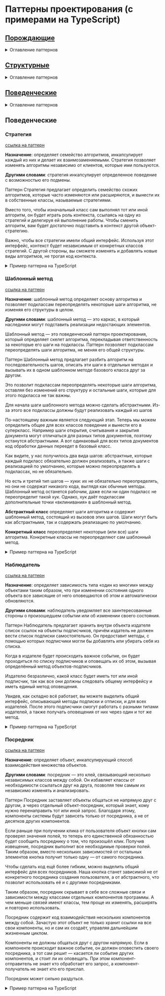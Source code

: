 # Паттерны проектирования (с примерами на TypeScript)

## [Порождающие](#creational)

<details>
<summary>Оглавление паттернов</summary>

</details>

## [Структурные](#structural)

<details>
<summary>Оглавление паттернов</summary>

</details>

## [Поведенческие](#behavioral)

<details>
<summary>Оглавление паттернов</summary>

- [Стратегия](#strategy)

- [Шаблонный метод](#template-method)

- [Наблюдатель](#observer)

- [Посредник](#mediator)

- [Итератор](#iterator)

- [Посетитель](#visitor)
</details>

## <a name="behavioral"></a> Поведенческие

### <a name="strategy"></a> Стратегия

[ссылка на паттерн](https://refactoring.guru/ru/design-patterns/strategy)

**Назначение**: определяет семейство алгоритмов, инкапсулирует каждый из них и делает их взаимозаменяемыми. Стратегия позволяет изменять алгоритмы независимо от клиентов, которые ими пользуются.

**Другими словами**: стратегия инкапсулирует определенное поведение с возможностью его подмены.

Паттерн Стратегия предлагает определить семейство схожих алгоритмов, которые часто изменяются или расширяются, и вынести их в собственные классы, называемые стратегиями.

Вместо того, чтобы изначальный класс сам выполнял тот или иной алгоритм, он будет играть роль контекста, ссылаясь на одну из стратегий и делегируя ей выполнение работы. Чтобы сменить алгоритм, вам будет достаточно подставить в контекст другой объект-стратегию.

Важно, чтобы все стратегии имели общий интерфейс. Используя этот интерфейс, контекст будет независимым от конкретных классов стратегий. С другой стороны, вы сможете изменять и добавлять новые виды алгоритмов, не трогая код контекста.

<details>
<summary>Пример паттерна на TypeScript</summary>

```javascript
/**
 * Контекст определяет интерфейс, представляющий интерес для клиентов.
 */
class Context {
    /**
     * @type {Strategy} Контекст хранит ссылку на один из объектов Стратегии.
     * Контекст не знает конкретного класса стратегии. Он должен работать со
     * всеми стратегиями через интерфейс Стратегии.
     */
    private strategy: Strategy;

    /**
     * Обычно Контекст принимает стратегию через конструктор, а также
     * предоставляет сеттер для её изменения во время выполнения.
     */
    constructor(strategy: Strategy) {
        this.strategy = strategy;
    }

    /**
     * Обычно Контекст позволяет заменить объект Стратегии во время выполнения.
     */
    public setStrategy(strategy: Strategy) {
        this.strategy = strategy;
    }

    /**
     * Вместо того, чтобы самостоятельно реализовывать множественные версии
     * алгоритма, Контекст делегирует некоторую работу объекту Стратегии.
     */
    public doSomeBusinessLogic(): void {
        // ...

        console.log('Context: Sorting data using the strategy (not sure how it\'ll do it)');
        const result = this.strategy.doAlgorithm(['a', 'b', 'c', 'd', 'e']);
        console.log(result.join(','));

        // ...
    }
}

/**
 * Интерфейс Стратегии объявляет операции, общие для всех поддерживаемых версий
 * некоторого алгоритма.
 *
 * Контекст использует этот интерфейс для вызова алгоритма, определённого
 * Конкретными Стратегиями.
 */
interface Strategy {
    doAlgorithm(data: string[]): string[];
}

/**
 * Конкретные Стратегии реализуют алгоритм, следуя базовому интерфейсу
 * Стратегии. Этот интерфейс делает их взаимозаменяемыми в Контексте.
 */
class ConcreteStrategyA implements Strategy {
    public doAlgorithm(data: string[]): string[] {
        return data.sort();
    }
}

class ConcreteStrategyB implements Strategy {
    public doAlgorithm(data: string[]): string[] {
        return data.reverse();
    }
}

/**
 * Клиентский код выбирает конкретную стратегию и передаёт её в контекст. Клиент
 * должен знать о различиях между стратегиями, чтобы сделать правильный выбор.
 */
const context = new Context(new ConcreteStrategyA());
console.log('Client: Strategy is set to normal sorting.');
context.doSomeBusinessLogic();

console.log('');

console.log('Client: Strategy is set to reverse sorting.');
context.setStrategy(new ConcreteStrategyB());
context.doSomeBusinessLogic();
```

</details>

### <a name="template-method"></a> Шаблонный метод

[ссылка на паттерн](https://refactoring.guru/ru/design-patterns/template-method)

**Назначение**: шаблонный метод определяет основу алгоритма и позволяет подклассам переопределять некоторые шаги алгоритма, не изменяя его структуры в целом.

**Другими словами**: шаблонный метод — это каркас, в который наследники могут
подставить реализации недостающих элементов.

Шаблонный метод — это поведенческий паттерн проектирования, который определяет скелет алгоритма, перекладывая ответственность за некоторые его шаги на подклассы. Паттерн позволяет подклассам переопределять шаги алгоритма, не меняя его общей структуры.

Паттерн Шаблонный метод предлагает разбить алгоритм на последовательность шагов, описать эти шаги в отдельных методах и вызывать их в одном шаблонном методе базового класса друг за другом.

Это позволит подклассам переопределять некоторые шаги алгоритма, оставляя без изменений его структуру и остальные шаги, которые для этого подкласса не так важны.

Для начала шаги шаблонного метода можно сделать абстрактными. Из-за этого все подклассы должны будут реализовать каждый из шагов

По-настоящему важным является следующий этап. Теперь мы можем определить общее для всех классов поведение и вынести его в суперкласс. Например шаги открытия, считывания и закрытия документа могут отличаться для разных типов документов, поэтому останутся абстрактными. А вот одинаковый для всех типов документов код обработки данных переедет в базовый класс.

Как видите, у нас получилось два вида шагов: абстрактные, которые каждый подкласс обязательно должен реализовать, а также шаги с реализацией по умолчанию, которые можно переопределять в подклассах, но не обязательно.

Но есть и третий тип шагов — хуки: их не обязательно переопределять, но они не содержат никакого кода, выглядя как обычные методы. Шаблонный метод останется рабочим, даже если ни один подкласс не переопределит такой хук. Однако, хук даёт подклассам дополнительные точки «вклинивания» в шаблонный метод.

**Абстрактный класс** определяет шаги алгоритма и содержит шаблонный метод, состоящий из вызовов этих шагов. Шаги могут быть как абстрактными, так и содержать реализацию по умолчанию.

**Конкретный класс** переопределяет некоторые (или все) шаги алгоритма. Конкретные классы не переопределяют сам шаблонный метод.

<details>
<summary>Пример паттерна на TypeScript</summary>

```javascript
/**
 * Абстрактный Класс определяет шаблонный метод, содержащий скелет некоторого
 * алгоритма, состоящего из вызовов (обычно) абстрактных примитивных операций.
 *
 * Конкретные подклассы должны реализовать эти операции, но оставить сам
 * шаблонный метод без изменений.
 */
abstract class AbstractClass {
    /**
     * Шаблонный метод определяет скелет алгоритма.
     */
    public templateMethod(): void {
        this.baseOperation1();
        this.requiredOperations1();
        this.baseOperation2();
        this.hook1();
        this.requiredOperation2();
        this.baseOperation3();
        this.hook2();
    }

    /**
     * Эти операции уже имеют реализации.
     */
    protected baseOperation1(): void {
        console.log('AbstractClass says: I am doing the bulk of the work');
    }

    protected baseOperation2(): void {
        console.log('AbstractClass says: But I let subclasses override some operations');
    }

    protected baseOperation3(): void {
        console.log('AbstractClass says: But I am doing the bulk of the work anyway');
    }

    /**
     * А эти операции должны быть реализованы в подклассах.
     */
    protected abstract requiredOperations1(): void;

    protected abstract requiredOperation2(): void;

    /**
     * Это «хуки». Подклассы могут переопределять их, но это не обязательно,
     * поскольку у хуков уже есть стандартная (но пустая) реализация. Хуки
     * предоставляют дополнительные точки расширения в некоторых критических
     * местах алгоритма.
     */
    protected hook1(): void { }

    protected hook2(): void { }
}

/**
 * Конкретные классы должны реализовать все абстрактные операции базового
 * класса. Они также могут переопределить некоторые операции с реализацией по
 * умолчанию.
 */
class ConcreteClass1 extends AbstractClass {
    protected requiredOperations1(): void {
        console.log('ConcreteClass1 says: Implemented Operation1');
    }

    protected requiredOperation2(): void {
        console.log('ConcreteClass1 says: Implemented Operation2');
    }
}

/**
 * Обычно конкретные классы переопределяют только часть операций базового
 * класса.
 */
class ConcreteClass2 extends AbstractClass {
    protected requiredOperations1(): void {
        console.log('ConcreteClass2 says: Implemented Operation1');
    }

    protected requiredOperation2(): void {
        console.log('ConcreteClass2 says: Implemented Operation2');
    }

    protected hook1(): void {
        console.log('ConcreteClass2 says: Overridden Hook1');
    }
}

/**
 * Клиентский код вызывает шаблонный метод для выполнения алгоритма. Клиентский
 * код не должен знать конкретный класс объекта, с которым работает, при
 * условии, что он работает с объектами через интерфейс их базового класса.
 */
function clientCode(abstractClass: AbstractClass) {
    // ...
    abstractClass.templateMethod();
    // ...
}

console.log('Same client code can work with different subclasses:');
clientCode(new ConcreteClass1());
console.log('');

console.log('Same client code can work with different subclasses:');
clientCode(new ConcreteClass2());
```

</details>

### <a name="observer"></a> Наблюдатель

[ссылка на паттерн](https://refactoring.guru/ru/design-patterns/observer)

**Назначение**: определяет зависимость типа «один ко многим» между объектами
таким образом, что при изменении состояния одного объекта все зависящие от него
оповещаются об этом и автоматически обновляются.

**Другими словами**: наблюдатель уведомляет все заинтересованные стороны о произошедшем событии или об изменении своего состояния.

Паттерн Наблюдатель предлагает хранить внутри объекта издателя список ссылок на объекты подписчиков, причём издатель не должен вести список подписки самостоятельно. Он предоставит методы, с помощью которых подписчики могли бы добавлять или убирать себя из списка.

Когда в издателе будет происходить важное событие, он будет проходиться по списку подписчиков и оповещать их об этом, вызывая определённый метод объектов-подписчиков.

Издателю безразлично, какой класс будет иметь тот или иной подписчик, так как все они должны следовать общему интерфейсу и иметь единый метод оповещения.

Увидев, как складно всё работает, вы можете выделить общий интерфейс, описывающий методы подписки и отписки, и для всех издателей. После этого подписчики смогут работать с разными типами издателей, а также получать оповещения от них через один и тот же метод.

<details>
<summary>Пример паттерна на TypeScript</summary>

```javascript
/**
 * Интферфейс издателя объявляет набор методов для управлениями подписчиками.
 */
interface Subject {
    // Присоединяет наблюдателя к издателю.
    attach(observer: Observer): void;

    // Отсоединяет наблюдателя от издателя.
    detach(observer: Observer): void;

    // Уведомляет всех наблюдателей о событии.
    notify(): void;
}

/**
 * Издатель владеет некоторым важным состоянием и оповещает наблюдателей о его
 * изменениях.
 */
class ConcreteSubject implements Subject {
    /**
     * @type {number} Для удобства в этой переменной хранится состояние
     * Издателя, необходимое всем подписчикам.
     */
    public state: number;

    /**
     * @type {Observer[]} Список подписчиков. В реальной жизни список
     * подписчиков может храниться в более подробном виде (классифицируется по
     * типу события и т.д.)
     */
    private observers: Observer[] = [];

    /**
     * Методы управления подпиской.
     */
    public attach(observer: Observer): void {
        const isExist = this.observers.includes(observer);
        if (isExist) {
            return console.log('Subject: Observer has been attached already.');
        }

        console.log('Subject: Attached an observer.');
        this.observers.push(observer);
    }

    public detach(observer: Observer): void {
        const observerIndex = this.observers.indexOf(observer);
        if (observerIndex === -1) {
            return console.log('Subject: Nonexistent observer.');
        }

        this.observers.splice(observerIndex, 1);
        console.log('Subject: Detached an observer.');
    }

    /**
     * Запуск обновления в каждом подписчике.
     */
    public notify(): void {
        console.log('Subject: Notifying observers...');
        for (const observer of this.observers) {
            observer.update(this);
        }
    }

    /**
     * Обычно логика подписки – только часть того, что делает Издатель. Издатели
     * часто содержат некоторую важную бизнес-логику, которая запускает метод
     * уведомления всякий раз, когда должно произойти что-то важное (или после
     * этого).
     */
    public someBusinessLogic(): void {
        console.log('\nSubject: I\'m doing something important.');
        this.state = Math.floor(Math.random() * (10 + 1));

        console.log(`Subject: My state has just changed to: ${this.state}`);
        this.notify();
    }
}

/**
 * Интерфейс Наблюдателя объявляет метод уведомления, который издатели
 * используют для оповещения своих подписчиков.
 */
interface Observer {
    // Получить обновление от субъекта.
    update(subject: Subject): void;
}

/**
 * Конкретные Наблюдатели реагируют на обновления, выпущенные Издателем, к
 * которому они прикреплены.
 */
class ConcreteObserverA implements Observer {
    public update(subject: Subject): void {
        if (subject instanceof ConcreteSubject && subject.state < 3) {
            console.log('ConcreteObserverA: Reacted to the event.');
        }
    }
}

class ConcreteObserverB implements Observer {
    public update(subject: Subject): void {
        if (subject instanceof ConcreteSubject && (subject.state === 0 || subject.state >= 2)) {
            console.log('ConcreteObserverB: Reacted to the event.');
        }
    }
}

/**
 * Клиентский код.
 */

const subject = new ConcreteSubject();

const observer1 = new ConcreteObserverA();
subject.attach(observer1);

const observer2 = new ConcreteObserverB();
subject.attach(observer2);

subject.someBusinessLogic();
subject.someBusinessLogic();

subject.detach(observer2);
```

</details>

### <a name="mediator"></a> Посредник

[ссылка на паттерн](https://refactoring.guru/ru/design-patterns/mediator)

**Назначение**: определяет объект, инкапсулирующий способ взаимодействия множества объектов.

**Другими словами**: посредник — это клей, связывающий несколько независимых
классов между собой. Он избавляет классы от необходимости ссылаться друг на
друга, позволяя тем самым их независимо изменять и анализировать.

Паттерн Посредник заставляет объекты общаться не напрямую друг с другом, а через отдельный объект-посредник, который знает, кому нужно перенаправить тот или иной запрос. Благодаря этому, компоненты системы будут зависеть только от посредника, а не от десятков других компонентов.

Если раньше при получении клика от пользователя объект кнопки сам проверял значения полей, то теперь его единственной обязанностью будет сообщить посреднику о том, что произошёл клик. Получив извещение, посредник выполнит все необходимые проверки полей. Таким образом, вместо нескольких зависимостей от остальных элементов кнопка получит только одну — от самого посредника.

Чтобы сделать код ещё более гибким, можно выделить общий интерфейс для всех посредников. Наша кнопка станет зависимой не от конкретного посредника создания пользователя, а от абстрактного, что позволит использовать её и с другими посредниками.

Таким образом, посредник скрывает в себе все сложные связи и зависимости между классами отдельных компонентов программы. А чем меньше связей имеют классы, тем проще их изменять, расширять и повторно использовать.

Посредник содержит код взаимодействия нескольких компонентов между собой. Зачастую этот объект не только хранит ссылки на все свои компоненты, но и сам их создаёт, управляя дальнейшим жизненным циклом.

Компоненты не должны общаться друг с другом напрямую. Если в компоненте происходит важное событие, он должен оповестить своего посредника, а тот сам решит — касается ли событие других компонентов, и стоит ли их оповещать. При этом компонент-отправитель не знает кто обработает его запрос, а компонент-получатель не знает кто его прислал.

Посредник может сильно раздуться.

<details>
<summary>Пример паттерна на TypeScript</summary>

```javascript
/**
 * Интерфейс Посредника предоставляет метод, используемый компонентами для
 * уведомления посредника о различных событиях. Посредник может реагировать на
 * эти события и передавать исполнение другим компонентам.
 */
interface Mediator {
    notify(sender: object, event: string): void;
}

/**
 * Конкретные Посредники реализуют совместное поведение, координируя отдельные
 * компоненты.
 */
class ConcreteMediator implements Mediator {
    private component1: Component1;

    private component2: Component2;

    constructor(c1: Component1, c2: Component2) {
        this.component1 = c1;
        this.component1.setMediator(this);
        this.component2 = c2;
        this.component2.setMediator(this);
    }

    public notify(sender: object, event: string): void {
        if (event === 'A') {
            console.log('Mediator reacts on A and triggers following operations:');
            this.component2.doC();
        }

        if (event === 'D') {
            console.log('Mediator reacts on D and triggers following operations:');
            this.component1.doB();
            this.component2.doC();
        }
    }
}

/**
 * Базовый Компонент обеспечивает базовую функциональность хранения экземпляра
 * посредника внутри объектов компонентов.
 */
class BaseComponent {
    protected mediator: Mediator;

    constructor(mediator: Mediator = null) {
        this.mediator = mediator;
    }

    public setMediator(mediator: Mediator): void {
        this.mediator = mediator;
    }
}

/**
 * Конкретные Компоненты реализуют различную функциональность. Они не зависят от
 * других компонентов. Они также не зависят от каких-либо конкретных классов
 * посредников.
 */
class Component1 extends BaseComponent {
    public doA(): void {
        console.log('Component 1 does A.');
        this.mediator.notify(this, 'A');
    }

    public doB(): void {
        console.log('Component 1 does B.');
        this.mediator.notify(this, 'B');
    }
}

class Component2 extends BaseComponent {
    public doC(): void {
        console.log('Component 2 does C.');
        this.mediator.notify(this, 'C');
    }

    public doD(): void {
        console.log('Component 2 does D.');
        this.mediator.notify(this, 'D');
    }
}

/**
 * Клиентский код.
 */
const c1 = new Component1();
const c2 = new Component2();
const mediator = new ConcreteMediator(c1, c2);

console.log('Client triggers operation A.');
c1.doA();

console.log('');
console.log('Client triggers operation D.');
c2.doD();
```

</details>
